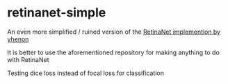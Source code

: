# retinanet-simple

An even more simplified / ruined version of the [RetinaNet implemention by yhenon](https://github.com/yhenon/pytorch-retinanet)

It is better to use the aforementioned repository for making anything to do with RetinaNet

Testing dice loss instead of focal loss for classification